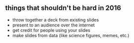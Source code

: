 ## things that shouldn't be hard in 2016

- throw together a deck from existing slides
- present to an audience over the internet
- get credit for people using your slides
- make slides from data (like science figures, memes, etc.)
